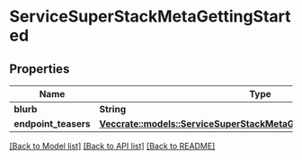# ServiceSuperStackMetaGettingStarted

## Properties

Name | Type | Description | Notes
------------ | ------------- | ------------- | -------------
**blurb** | **String** |  | 
**endpoint_teasers** | [**Vec<crate::models::ServiceSuperStackMetaGettingStartedEndpointTeaser>**](ServiceSuperStackMetaGettingStartedEndpointTeaser.md) |  | 

[[Back to Model list]](../README.md#documentation-for-models) [[Back to API list]](../README.md#documentation-for-api-endpoints) [[Back to README]](../README.md)


